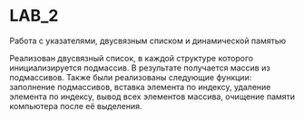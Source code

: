# LAB_2
Работа с указателями, двусвязным списком и динамической памятью

Реализован двусвязный список, в каждой структуре которого инициализируется подмассив. В результате получается массив из подмассивов. Также были реализованы следующие функции:  заполнение подмассивов, вставка элемента по индексу, удаление элемента по индексу, вывод всех элементов массива, очищение памяти компьютера после её выделения.

